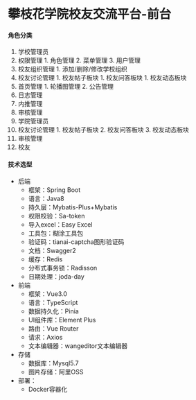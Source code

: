 # 攀枝花学院校友交流平台-前台

#### 角色分类

1. 学校管理员
  1. 权限管理
    1. 角色管理
    2. 菜单管理
    3. 用户管理
  2. 校友组织管理
    1. 添加/删除/修改学校组织
  3. 校友讨论管理
    1. 校友帖子板块
    1. 校友问答板块
    1. 校友动态板块
  4. 首页管理
    1. 轮播图管理
    2. 公告管理
  5. 日志管理
  6. 内推管理
  7. 审核管理
2. 学院管理员
  1. 校友讨论管理
    1. 校友帖子板块
    2. 校友问答板块
    3. 校友动态板块
  2. 审核管理
3. 校友

#### 技术选型

* 后端
  * 框架：Spring Boot
  * 语言：Java8
  * 持久层：Mybatis-Plus+Mybatis
  * 权限校验：Sa-token
  * 导入excel：Easy Excel
  * 工具包：糊涂工具包
  * 验证码：tianai-captcha图形验证码
  * 文档：Swagger2
  * 缓存：Redis
  * 分布式事务锁：Radisson
  * 日期处理：joda-day
* 前端
  * 框架：Vue3.0
  * 语言：TypeScript
  * 数据持久化：Pinia
  * UI组件库：Element Plus
  * 路由：Vue Router
  * 请求：Axios
  * 文本编辑器：wangeditor文本编辑器
* 存储
  * 数据库：Mysql5.7
  * 图片存储：阿里OSS
* 部署：
  * Docker容器化
